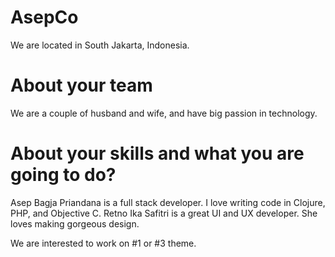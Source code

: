 AsepCo
================
We are located in South Jakarta, Indonesia.

About your team
===========================
We are a couple of husband and wife, and have big passion in technology.

About your skills and what you are going to do?
=======
Asep Bagja Priandana is a full stack developer. I love writing code in Clojure, PHP, and Objective C.
Retno Ika Safitri is a great UI and UX developer. She loves making gorgeous design.

We are interested to work on #1 or #3 theme.

